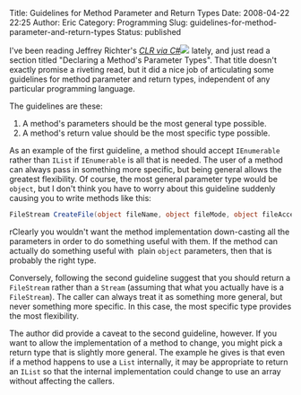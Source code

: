 Title: Guidelines for Method Parameter and Return Types
Date: 2008-04-22 22:25
Author: Eric
Category: Programming
Slug: guidelines-for-method-parameter-and-return-types
Status: published

I've been reading Jeffrey Richter's [*CLR via
C\#*](http://www.amazon.com/gp/redirect.html?ie=UTF8&location=http%3A%2F%2Fwww.amazon.com%2FCLR-via-Second-Pro-Developer%2Fdp%2F0735621632%3Fie%3DUTF8%26s%3Dbooks%26qid%3D1208924595%26sr%3D8-1&tag=sparksfromthesmi&linkCode=ur2&camp=1789&creative=9325)![](http://www.assoc-amazon.com/e/ir?t=sparksfromthesmi&l=ur2&o=1) 
lately, and just read a section titled "Declaring a Method's
Parameter Types". That title doesn't exactly promise a riveting read,
but it did a nice job of articulating some guidelines for method
parameter and return types, independent of any particular programming
language.

The guidelines are these:

1.  A method's parameters should be the most general type possible.
2.  A method's return value should be the most specific type possible.

As an example of the first guideline, a method should accept
`IEnumerable` rather than `IList` if `IEnumerable` is all that is
needed. The user of a method can always pass in something more specific,
but being general allows the greatest flexibility. Of course, the most
general parameter type would be `object`, but I don't think you have
to worry about this guideline suddenly causing you to write methods like
this:

```csharp
FileStream CreateFile(object fileName, object fileMode, object fileAccess);
```

rClearly you wouldn't want the method implementation down-casting all the
parameters in order to do something useful with them. If the method can
actually do something useful with  plain `object` parameters, then
that is probably the right type.

Conversely, following the second guideline suggest that you should
return a `FileStream` rather than a `Stream` (assuming that what you
actually have is a `FileStream`). The caller can always treat it as
something more general, but never something more specific. In this case,
the most specific type provides the most flexibility.

The author did provide a caveat to the second guideline, however. If you
want to allow the implementation of a method to change, you might pick a
return type that is slightly more general. The example he gives is that
even if a method happens to use a `List` internally, it may be
appropriate to return an `IList` so that the internal implementation
could change to use an array without affecting the callers.
